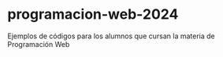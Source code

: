 # programacion-web-2024
Ejemplos de códigos para los alumnos que cursan la materia de Programación Web
